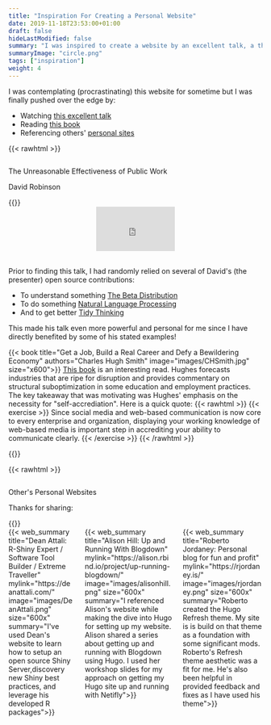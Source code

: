 ```yaml
---
title: "Inspiration For Creating a Personal Website"
date: 2019-11-18T23:53:00+01:00
draft: false
hideLastModified: false
summary: "I was inspired to create a website by an excellent talk, a thought provoking book, and other personal websites sharing their projects and journeys."
summaryImage: "circle.png"
tags: ["inspiration"]
weight: 4
---
```

	
I was contemplating (procrastinating) this website for sometime but I was finally pushed over the edge by:

- Watching [this excellent talk](#Talk)
- Reading [this book](#Book)
- Referencing others' [personal sites](#Sites)


<a id="Talk"></a>
{{< rawhtml >}}
<div class="box">
	   <div class="column">
        <p class="title is-3">The Unreasonable Effectiveness of Public Work</p>
        <p class="subtitle is-5">David Robinson</p>
      </div>
{{</ rawhtml >}}

<div class="columns">
<div class="column is-3"></div>
<div class="column is-6">
<div style="position:relative;padding-top:56.25%;">
  <iframe src="https://www.youtube.com/embed/th79W4rv67g" frameborder="0" allowfullscreen
    style="position:absolute;top:0;left:0;width:100%;height:100%;"></iframe>
</div>

<div>&nbsp</div>

</div>

<div class="column is-3"></div>
</div>

Prior to finding this talk, I had randomly relied on several of David's (the presenter) open source contributions:

*	To understand something [The Beta Distribution](http://varianceexplained.org/statistics/beta_distribution_and_baseball/)
*	To do something [Natural Language Processing](https://www.tidytextmining.com/)
*	And to get better [Tidy Thinking](https://www.youtube.com/watch?v=sD993H5FBIY)

This made his talk even more powerful and personal for me since I have directly benefited by some of his stated examples!
</div>

<a id="Book"></a>
{{< book title="Get a Job, Build a Real Career and Defy a Bewildering Economy" authors="Charles Hugh Smith" image="images/CHSmith.jpg" size="x600">}} 
[This book](https://www.amazon.com/Build-Real-Career-Bewildering-Economy/dp/1497533406) is an interesting read. Hughes forecasts industries that are ripe for disruption and provides commentary on structural suboptimization in some education and employment practices. The key takeaway that was motivating was Hughes' emphasis on the necessity for "self-accrediation". Here is a quick quote:
{{< rawhtml >}}
{{< exercise >}}
Since social media and web-based communication is now core to every enterprise and organization, displaying your working knowledge of web-based media is important step in accrediting your ability to communicate clearly. 
{{< /exercise >}}
{{< /rawhtml >}}

{{</book>}} 



<a id="Sites"></a>
{{< rawhtml >}}
<div class="box">
	   <div class="column">
        <p class="title is-3">Other's Personal Websites</p>
        <p class="subtitle is-5">Thanks for sharing:</p>
      </div>
{{</ rawhtml >}}


<div class="columns">
<div class="column is-4">{{< web_summary title="Dean Attali: R-Shiny Expert / Software Tool Builder / Extreme Traveller" mylink="https://deanattali.com/" image="images/DeanAttali.png" size="600x" summary="I've used Dean's website to learn how to setup an  open source Shiny Server,discovery new Shiny best practices, and leverage his developed R packages">}} </div>
<div class="column is-4">{{< web_summary title="Alison Hill: Up and Running With Blogdown" mylink="https://alison.rbind.io/project/up-running-blogdown/" image="images/alisonhill.png" size="600x" summary="I referenced Alison's website while making the dive into Hugo for setting up my website. Alison shared a series about getting up and running with Blogdown using Hugo. I used her workshop slides for my approach on getting my Hugo site up and running with Netifly">}} </div>
<div class="column is-4">
{{< web_summary title="Roberto Jordaney: Personal blog for fun and profit" mylink="https://rjordaney.is/" image="images/rjordaney.png" size="600x" summary="Roberto created the Hugo Refresh theme. My site is is build on that theme as a foundation with some significant mods. Roberto's Refresh theme aesthetic was a fit for me. He's also been helpful in provided feedback and fixes as I have used his theme">}} 
</div>

</div>
</div>